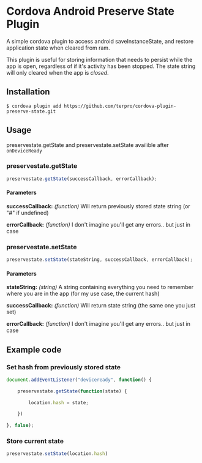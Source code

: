 # Cordova Android Preserve State Plugin

A simple cordova plugin to access android saveInstanceState, and restore application state when cleared from ram.

This plugin is useful for storing information that needs to persist while the app is open, regardless of if it's activity has been stopped. The state string will only cleared when the app is *closed*.
    
## Installation

    $ cordova plugin add https://github.com/terpro/cordova-plugin-preserve-state.git

## Usage
	
preservestate.getState and preservestate.setState availible after `onDeviceReady`

### preservestate.getState

```js
preservestate.getState(successCallback, errorCallback);
```

#### Parameters

**successCallback:** *(function)* Will return previously stored state string (or "#" if undefined)

**errorCallback:** *(function)* I don't imagine you'll get any errors.. but just in case

### preservestate.setState

```js
preservestate.setState(stateString, successCallback, errorCallback);
```

#### Parameters

**stateString:** *(string)* A string containing everything you need to remember where you are in the app (for my use case, the current hash) 

**successCallback:** *(function)* Will return state string (the same one you just set)

**errorCallback:** *(function)* I don't imagine you'll get any errors.. but just in case

## Example code

### Set hash from previously stored state

```js
document.addEventListener("deviceready", function() {
		
	preservestate.getState(function(state) {
		
		location.hash = state;
		
	})
		
}, false);
```

### Store current state

```js
preservestate.setState(location.hash)
```
